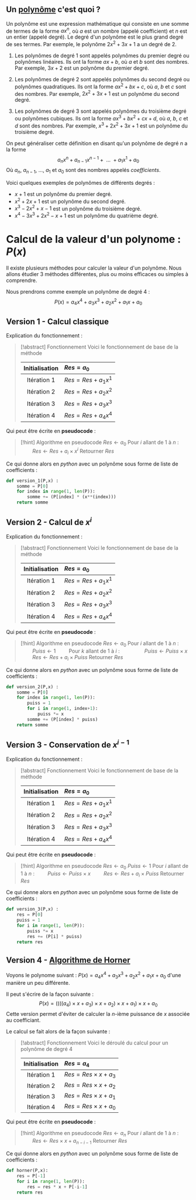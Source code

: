 ## Un [polynôme](https://fr.wikipedia.org/wiki/Polyn%C3%B4me) c'est quoi ?

Un polynôme est une expression mathématique qui consiste en une somme de termes de la forme $ax^n$, où $a$ est un nombre (appelé coefficient) et $n$ est un entier (appelé degré). Le degré d'un polynôme est le plus grand degré de ses termes. Par exemple, le polynôme $2x^2 + 3x + 1$ a un degré de 2.

1. Les polynômes de degré 1 sont appelés polynômes du premier degré ou polynômes linéaires. Ils ont la forme $ax + b$, où $a$ et $b$ sont des nombres. 
    Par exemple, $3x + 2$ est un polynôme du premier degré.

2. Les polynômes de degré 2 sont appelés polynômes du second degré ou polynômes quadratiques. Ils ont la forme $ax^2 + bx + c$, où $a$, $b$ et $c$ sont des nombres. 
    Par exemple, $2x^2 + 3x + 1$ est un polynôme du second degré.

2. Les polynômes de degré 3 sont appelés polynômes du troisième degré ou polynômes cubiques. Ils ont la forme $ax^3 + bx^2 + cx + d$, où $a$, $b$, $c$ et $d$ sont des nombres. 
    Par exemple, $x^3 + 2x^2 + 3x + 1$ est un polynôme du troisième degré.

On peut généraliser cette définition en disant qu'un polynôme de degré $n$ a la forme 
$$
a_nx^n + a_{n-1}x^{n-1} + \text{ ... } + a_1x^1 + a_0
$$
Où $a_n$, $a_{n-1}$, ..., $a_1$ et $a_0$ sont des nombres appelés *coefficients*.

Voici quelques exemples de polynômes de différents degrés :

-   $x + 1$ est un polynôme du premier degré.
-   $x^2 + 2x + 1$ est un polynôme du second degré.
-   $x^3 - 2x^2 + x - 1$ est un polynôme du troisième degré.
-   $x^4 - 3x^3 + 2x^2 - x + 1$ est un polynôme du quatrième degré.

# Calcul de la valeur d'un polynome : $P(x)$

Il existe plusieurs méthodes pour calculer la valeur d'un polynôme.
Nous allons étudier 3 méthodes différentes, plus ou moins efficaces ou simples à comprendre.

Nous prendrons comme exemple un polynôme de degré 4 : 
$$
P(x) = a_4x^4 + a_3x^3 + a_2x^2+a_1x+a_0
$$
## Version 1 - Calcul classique

Explication du fonctionnement : 

> [!abstract] Fonctionnement
> Voici le fonctionnement de base de la méthode
> 
> | Initialisation | $Res = a_0$ |
> | :---: | :---- | 
> |Itération 1 | $Res = Res + a_1x^1$ |
> |Itération 2 | $Res = Res + a_2x^2$ |
> |Itération 3 | $Res = Res + a_3x^3$ |
> |Itération 4 | $Res = Res + a_4x^4$ |

Qui peut être écrite en **pseudocode** : 

> [!hint] Algorithme en pseudocode 
> $Res \leftarrow a_0$
> Pour $i$ allant de $1$ à $n$ :
> $\qquad$$Res \leftarrow Res +a_i \times x^i$
> Retourner $Res$

Ce qui donne alors en *python* avec un polynôme sous forme de liste de coefficients :

```python
def version_1(P,x) :
    somme = P[0]
    for index in range(1, len(P)):
        somme += (P[index] * (x**(index)))
    return somme
```

## Version 2 - Calcul de $x^i$

Explication du fonctionnement : 

> [!abstract] Fonctionnement
> Voici le fonctionnement de base de la méthode
> 
> | Initialisation | $Res = a_0$ |
> | :---: | :---- | 
> |Itération 1 | $Res = Res + a_1x^1$ |
> |Itération 2 | $Res = Res + a_2x^2$ |
> |Itération 3 | $Res = Res + a_3x^3$ |
> |Itération 4 | $Res = Res + a_4x^4$ |

Qui peut être écrite en **pseudocode** : 

> [!hint] Algorithme en pseudocode 
> $Res \leftarrow a_0$
> Pour $i$ allant de $1$ à $n$ :
> $\qquad$$Puiss \leftarrow 1$
> $\qquad$Pour $k$ allant de $1$ à $i$ :
> $\qquad$$\qquad$$Puiss \leftarrow Puiss \times x$ 
> $\qquad$$Res \leftarrow Res +a_i \times Puiss$
> Retourner $Res$

Ce qui donne alors en *python* avec un polynôme sous forme de liste de coefficients :

```python
def version_2(P,x) :
    somme = P[0]
    for index in range(1, len(P)):
        puiss = 1
        for i in range(1, index+1):
            puiss *= x
        somme += (P[index] * puiss)
    return somme
```

## Version 3 - Conservation de $x^{i-1}$

Explication du fonctionnement : 

> [!abstract] Fonctionnement
> Voici le fonctionnement de base de la méthode
> 
> | Initialisation | $Res = a_0$ |
> | :---: | :---- | 
> |Itération 1 | $Res = Res + a_1x^1$ |
> |Itération 2 | $Res = Res + a_2x^2$ |
> |Itération 3 | $Res = Res + a_3x^3$ |
> |Itération 4 | $Res = Res + a_4x^4$ |

Qui peut être écrite en **pseudocode** : 

> [!hint] Algorithme en pseudocode 
> $Res \leftarrow a_0$
> $Puiss \leftarrow 1$
> Pour $i$ allant de $1$ à $n$ :
> $\qquad$$Puiss \leftarrow Puiss \times x$
> $\qquad$$Res \leftarrow Res +a_i \times Puiss$
> Retourner $Res$

Ce qui donne alors en *python* avec un polynôme sous forme de liste de coefficients :

```python
def version_3(P,x) :
    res = P[0]
    puiss = 1
    for i in range(1, len(P)):
        puiss *= x
        res += (P[i] * puiss)
    return res
```

## Version 4 - [Algorithme de Horner](https://fr.wikipedia.org/wiki/M%C3%A9thode_de_Ruffini-Horner#Valeur_d'un_polyn%C3%B4me_en_un_point)

Voyons le polynome suivant : $P(x) = a_4x^4 + a_3x^3 + a_2x^2+a_1x+a_0$ d'une manière un peu différente. 

Il peut s'écrire de la façon suivante :
$$
P(x) = ((((a_4)\times x + a_3)\times x + a_2)\times x + a_1)\times x + a_0
$$
Cette version permet d'éviter de calculer la $n$-ième puissance de $x$ associée au coefficiant.

Le calcul se fait alors de la façon suivante :

> [!abstract] Fonctionnement
> Voici le déroulé du calcul pour un polynôme de degré 4
> 
> | Initialisation | $Res = a_4$ |
> | :---: | :---- | 
> |Itération 1 | $Res = Res \times x + a_3$ |
> |Itération 2 | $Res = Res \times x + a_2$ |
> |Itération 3 | $Res = Res \times x + a_1$ |
> |Itération 4 | $Res = Res \times x + a_0$ |

Qui peut être écrite en **pseudocode** : 

> [!hint] Algorithme en pseudocode 
> $Res \leftarrow a_n$
> Pour $i$ allant de $1$ à $n$ :
> $\qquad$$Res \leftarrow Res \times x + a_{n-i-1}$
> Retourner $Res$

Ce qui donne alors en *python* avec un polynôme sous forme de liste de coefficients :

```python
def horner(P,x):
    res = P[-1]
    for i in range(1, len(P)):
        res = res * x + P[-i-1]
    return res
```
